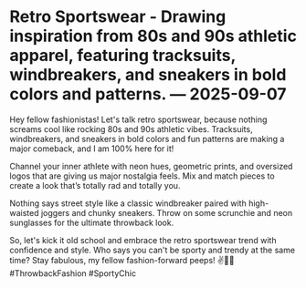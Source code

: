 # Retro Sportswear - Drawing inspiration from 80s and 90s athletic apparel, featuring tracksuits, windbreakers, and sneakers in bold colors and patterns. — 2025-09-07

Hey fellow fashionistas! Let's talk retro sportswear, because nothing screams cool like rocking 80s and 90s athletic vibes. Tracksuits, windbreakers, and sneakers in bold colors and fun patterns are making a major comeback, and I am 100% here for it! 

Channel your inner athlete with neon hues, geometric prints, and oversized logos that are giving us major nostalgia feels. Mix and match pieces to create a look that’s totally rad and totally you. 

Nothing says street style like a classic windbreaker paired with high-waisted joggers and chunky sneakers. Throw on some scrunchie and neon sunglasses for the ultimate throwback look.

So, let's kick it old school and embrace the retro sportswear trend with confidence and style. Who says you can't be sporty and trendy at the same time? Stay fabulous, my fellow fashion-forward peeps! ✌️👟🔥 #ThrowbackFashion #SportyChic